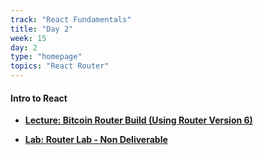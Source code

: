 ```yaml
---
track: "React Fundamentals"
title: "Day 2"
week: 15
day: 2
type: "homepage"
topics: "React Router"
---
```


#### Intro to React
<!-- - [**Lecture: Bitcoin Router Build (Using Router Version 6.4 with new Data Routers)**](/react-fundamentals/week-14/day-2/lecture/router64) -->
- [**Lecture: Bitcoin Router Build (Using Router Version 6)**](/react-fundamentals/week-15/day-2/lecture/router)
<!-- - [**Lecture: Bitcoin Router Build (Using Router Version 5)**](/react-fundamentals/week-14/day-2/lecture/) -->
- [**Lab: Router Lab - Non Deliverable**](https://github.com/seir-flex/react-audubon-site-lab)
